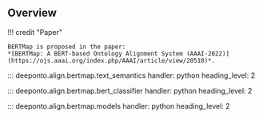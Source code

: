 ## Overview

!!! credit "Paper"

    BERTMap is proposed in the paper:
    *[BERTMap: A BERT-based Ontology Alignment System (AAAI-2022)](https://ojs.aaai.org/index.php/AAAI/article/view/20510)*.

<!-- ## Build Text Semantics Corpora -->


::: deeponto.align.bertmap.text_semantics
    handler: python
    heading_level: 2


::: deeponto.align.bertmap.bert_classifier
    handler: python
    heading_level: 2

::: deeponto.align.bertmap.models
    handler: python
    heading_level: 2
